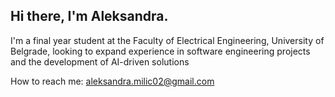 ## Hi there, I'm Aleksandra.
I'm a final year student at the Faculty of Electrical Engineering, University of Belgrade,
looking to expand experience in software engineering projects and the development of AI-driven solutions

How to reach me:
aleksandra.milic02@gmail.com
